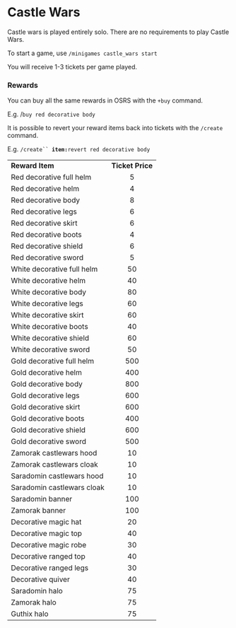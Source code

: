 # Castle Wars

Castle wars is played entirely solo. There are no requirements to play Castle Wars.

To start a game, use `/minigames castle_wars start`

You will receive 1-3 tickets per game played.

### Rewards

You can buy all the same rewards in OSRS with the `+buy` command.

E.g.  /`buy red decorative body`

It is possible to revert your reward items back into tickets with the `/create` command.

E.g. `/create`` `**`item:`**`revert red decorative body`

|                            |                  |
| -------------------------- | :--------------: |
| **Reward Item**            | **Ticket Price** |
| Red decorative full helm   |         5        |
| Red decorative helm        |         4        |
| Red decorative body        |         8        |
| Red decorative legs        |         6        |
| Red decorative skirt       |         6        |
| Red decorative boots       |         4        |
| Red decorative shield      |         6        |
| Red decorative sword       |         5        |
| White decorative full helm |        50        |
| White decorative helm      |        40        |
| White decorative body      |        80        |
| White decorative legs      |        60        |
| White decorative skirt     |        60        |
| White decorative boots     |        40        |
| White decorative shield    |        60        |
| White decorative sword     |        50        |
| Gold decorative full helm  |        500       |
| Gold decorative helm       |        400       |
| Gold decorative body       |        800       |
| Gold decorative legs       |        600       |
| Gold decorative skirt      |        600       |
| Gold decorative boots      |        400       |
| Gold decorative shield     |        600       |
| Gold decorative sword      |        500       |
| Zamorak castlewars hood    |        10        |
| Zamorak castlewars cloak   |        10        |
| Saradomin castlewars hood  |        10        |
| Saradomin castlewars cloak |        10        |
| Saradomin banner           |        100       |
| Zamorak banner             |        100       |
| Decorative magic hat       |        20        |
| Decorative magic top       |        40        |
| Decorative magic robe      |        30        |
| Decorative ranged top      |        40        |
| Decorative ranged legs     |        30        |
| Decorative quiver          |        40        |
| Saradomin halo             |        75        |
| Zamorak halo               |        75        |
| Guthix halo                |        75        |
